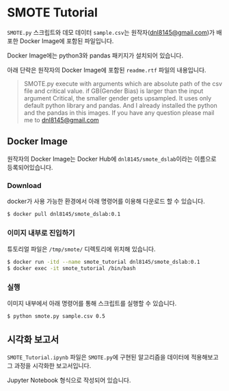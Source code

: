 # SMOTE Tutorial

`SMOTE.py` 스크립트와 데모 데이터 `sample.csv`는 원작자(dnl8145@gmail.com)가 배포한 Docker Image에 포함된 파일입니다.

Docker Image에는 python3와 pandas 패키지가 설치되어 있습니다.

아래 단락은 원작자의 Docker Image에 포함된 `readme.rtf` 파일의 내용입니다.

> SMOTE.py execute with arguments which are absolute path of the csv file and critical value.
> if GB(Gender Bias) is larger than the input argument Critical, the smaller gender gets upsampled.
> It uses only default python library and pandas. And I already installed the python and the pandas in this images.
> If you have any question please mail me to dnl8145@gmail.com

## Docker Image

원작자의 Docker Image는 Docker Hub에 `dnl8145/smote_dslab`이라는 이름으로 등록되어있습니다.

### Download

docker가 사용 가능한 환경에서 아래 명령어를 이용해 다운로드 할 수 있습니다.

```bash
$ docker pull dnl8145/smote_dslab:0.1
```

### 이미지 내부로 진입하기

튜토리얼 파일은 `/tmp/smote/` 디렉토리에 위치해 있습니다.

```bash
$ docker run -itd --name smote_tutorial dnl8145/smote_dslab:0.1
$ docker exec -it smote_tutorial /bin/bash
```

### 실행

이미지 내부에서 아래 명령어를 통해 스크립트를 실행할 수 있습니다.

```bash
$ python smote.py sample.csv 0.5
```

## 시각화 보고서

`SMOTE_Tutorial.ipynb` 파일은 `SMOTE.py`에 구현된 알고리즘을 데이터에 적용해보고 그 과정을 시각화한 보고서입니다.

Jupyter Notebook 형식으로 작성되어 있습니다.
